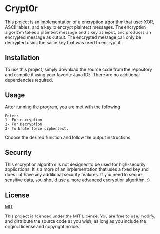
# Crypt0r

This project is an implementation of a encryption algorithm that uses XOR, ASCII tables, and a key to encrypt plaintext messages. The encryption algorithm takes a plaintext message and a key as input, and produces an encrypted message as output. The encrypted message can only be decrypted using the same key that was used to encrypt it.


## Installation

To use this project, simply download the source code from the repository and compile it using your favorite Java IDE. There are no additional dependencies required.




    
## Usage

After running the program, you are met with the following 
```
Enter:
1- For encryption
2- For Decryption
3- To brute force ciphertext.
```
Choose the desired function and follow the output instructions


## Security

This encryption algorithm is not designed to be used for high-security applications. It is a more of an implementation that uses a fixed key and does not have any additional security features. If you need to secure sensitive data, you should use a more advanced encryption algorithm. :)


## License

[MIT](https://choosealicense.com/licenses/mit/)

This project is licensed under the MIT License. You are free to use, modify, and distribute the source code as you wish, as long as you include the original license and copyright notice.
